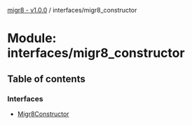 [migr8 - v1.0.0](../README.md) / interfaces/migr8_constructor

# Module: interfaces/migr8_constructor

## Table of contents

### Interfaces

- [Migr8Constructor](../interfaces/interfaces_migr8_constructor.Migr8Constructor.md)
